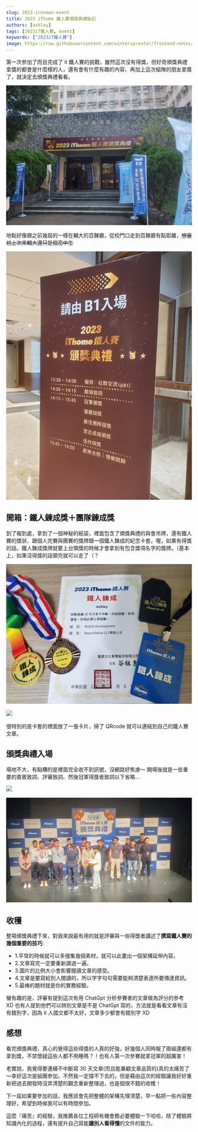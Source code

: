 ```yaml
---
slug: 2023-ironman-event
title: 2023 iThome 鐵人賽頒獎典禮後記
authors: [ashley]
tags: [2023iT鐵人賽, event]
keywords: ["2023iT鐵人賽"]
image: https://raw.githubusercontent.com/wintersprouter/frontend-notes/main/blog/2024-01-07-2023ironmanEvent/20240106_172410.jpg
---
```


第一次參加了而且完成了 it 鐵人賽的挑戰，雖然這次沒有得獎，但好奇頒獎典禮拿獎的都會是什麼樣的人，還有會有什麼有趣的內容、再加上這次組隊的朋友拿獎了，就決定去頒獎典禮看看。

![](./20240106_134049.jpg)

<!--truncate-->

地點好像跟之前幾屆的一樣在輔大的百鍊廳，從校門口走到百鍊廳有點距離，~~想當初上次來輔大還只是個高中生~~

![](./20240106_134000.jpg)

## 開箱：鐵人鍊成獎＋團隊鍊成獎

到了報到處，拿到了一個神秘的紙袋，裡面包含了頒獎典禮的與會吊牌，還有鐵人賽的獎狀、跟個人完賽與團賽的獎牌跟一個鐵人鍊成的紀念卡套，喔，如果有得獎的話，鐵人鍊成獎牌就要上台領獎的時候才會拿到有包含獎項名字的獎牌。（基本上，如果沒得獎的話領完就可以走了（？

![](./20240106_172410.jpg)

![](./20240107_155321.jpg)

很特別的是卡套的裡面放了一張卡片，掃了 QRcode 就可以連結到自己的鐵人賽文章。

## 頒獎典禮入場

場地不大，有點糟的是裡面完全收不到訊號，沒網路好焦慮～
開場後就是一些重要的嘉賓致詞、評審致詞、然後冠軍得獎者致詞以下省略...

![](./20240106_140200.jpg)

![頒發佳作獎](./20240106_154646.jpg)

## 收穫

整場頒獎典禮下來，對我來說最有用的就是評審與一些得獎者講述了**撰寫鐵人賽的幾個重要的技巧**:

- 1.平常的時候就可以多搜集幾個素材，就可以此畫出一個架構延伸內容。
- 2.文章寫完一定要重新讀過一遍。
- 3.圖片的比例大小會影響閱讀文章的感受。
- 4.文章是要寫給別人閱讀的，所以字字句句需要能夠清楚表達所要傳達資訊。
- 5.最棒的題材就是你的實務經驗。

蠻有趣的是，評審有提到這次有用 ChatGpt 分析參賽者的文章做為評分的參考 XD 也有人提到他們可以辨別文章是不是 ChatGpt
寫的，方法就是看看文章有沒有錯別字，因為 it 人國文都不太好，文章多少都會有錯別字 XD

## 感想

看完頒獎典禮，真心的覺得這些得獎的人真的好強，好幾個人同時報了兩組還都有拿到獎，不禁懷疑這些人都不用睡嗎？！也有人第一次參賽就拿冠軍的超厲害！

老實說，我覺得要連續不中斷寫 30 天文章(而且能兼顧文章品質的)真的太痛苦了～幸好這次是組團參加，不然我一定撐不下去的，但是藉由這次的經驗讓我好好重新把過去開發時沒弄清楚的觀念重新整理過，也是個很不錯的收穫！

下一屆如果要參加的話，我應該會先把整體的架構先理清楚，早一點把一些內容整理好，希望到時候我可以有時間參加。

這麼『痛苦』的經驗，我推薦各位工程師有機會務必要體驗一下哈哈，除了體驗將知識內化的過程，還有提升自己寫能**讓別人看得懂**的文件的能力。
